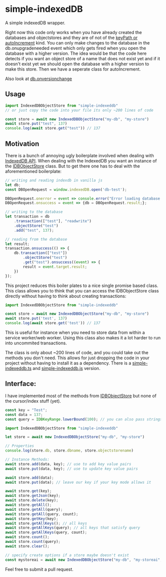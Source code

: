 # simple-indexedDB

A simple indexedDB wrapper.

Right now this code only works when you have already created the databases and objectstores and they are of not of the [keyPath or autoIncrement](https://developer.mozilla.org/en-US/docs/Web/API/IndexedDB_API/Using_IndexedDB#structuring_the_database) kind. You can only make changes to the database in the db.onupgradeneeded event which only gets fired when you open the database with a higher version. The idea would be that the code here detects if you want an object store of a name that does not exist yet and if it doesn't exist yet we should open the database with a higher version to make this store. Then we have a seperate class for autoIncrement. 

Also look at  [db.onversionchange](https://developer.mozilla.org/en-US/docs/Web/API/IndexedDB_API/Using_IndexedDB#version_changes_while_a_web_app_is_open_in_another_tab)

## Usage

```js
import IndexedDBObjectStore from "simple-indexeddb"
// or just copy the code into your file its only ~200 lines of code

const store = await new IndexedDBObjectStore("my-db", "my-store")
await store.put("test", 137)
console.log(await store.get("test")) // 137
```

## Motivation

There is a bunch of annoying ugly boilerplate involved when dealing
with [IndexedDB API](https://developer.mozilla.org/en-US/docs/Web/API/IndexedDB_API). When dealing with the IndexedDB
you want an instance of the [IDBObjectStore](https://developer.mozilla.org/en-US/docs/Web/API/IDBObjectStore) class. But
to get there one has to deal with the aforementioned boilerplate:

```js 
// writing and reading indexdb in vanilla js
let db;
const DBOpenRequest = window.indexedDB.open('db-test');

DBOpenRequest.onerror = event => console.error("Error loading database.");
DBOpenRequest.onsuccess = event => {db = DBOpenRequest.result;};

// writing to the database
let transaction = db
    .transaction(["test"], "readwrite")
    .objectStore("test")
    .add("test", 137);

// reading from the database 
let result;
transaction.onsuccess(() => {
    db.transaction(["test"])
        .objectStore("test")
        .get("test").onsuccess((event) => {
        result = event.target.result;
    })
});
```

This project reduces this boiler plates to a nice single promise based class. This class allows you to think that you
can access the IDBObjectStore class directly without having to think about creating transactions:

```js
import IndexedDBObjectStore from "simple-indexeddb"

const store = await new IndexedDBObjectStore("my-db", "my-store")
await store.put('test', 137)
console.log(await store.get('test')) // 137
```

This is useful for instance when you need to store data from within a service worker/web worker. Using this class also
makes it a lot harder to run into uncommited transactions.

The class is only
about ~200 lines of code, and you could take out the methods you don't need. This allows for just dropping the code in
your project without having to install it as a dependency. There is a [simple-indexeddb.ts](./simple-indexeddb.ts)
and [simple-indexeddb.js](./simple-indexeddb.js) version.

## Interface:

I have implemented most of the methods
from [IDBObjectStore](https://developer.mozilla.org/en-US/docs/Web/API/IDBObjectStore) but none of the cursor/index
stuff (yet).

```ts
const key = "Test";
const data = 137;
const query = IDBKeyRange.lowerBound(100); // you can also pass strings as query

import IndexedDBObjectStore from "simple-indexeddb"

let store = await new IndexedDBObjectStore("my-db", "my-store")

// Properties
console.log(store.db, store.dbname, store.objectstorename)

// Instance Methods:
await store.add(data, key); // use to add key value pairs
await store.put(data, key); // use to update key value pairs

await store.add(data); 
await store.put(data); // leave our key if your key mode allows it 

await store.get(key);
await store.getJson(key);
await store.delete(key);
await store.getAll();
await store.getAll(query);
await store.getAll(query, count);
await store.getKey(key);
await store.getAllKeys(); // all keys
await store.getAllKeys(query); // all keys that satisfy query
await store.getAllKeys(query, count);
await store.count();
await store.count(query);
await store.clear();

// specify create options if a store maybe doesn't exist
const mystoreai = await new IndexedDBObjectStore("my-db", "my-storeai", {autoIncrement: true})
```

Feel free to submit a pull request.

